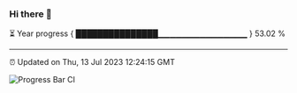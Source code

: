 ### Hi there 👋

⏳ Year progress { ███████████████▁▁▁▁▁▁▁▁▁▁▁▁▁▁▁ } 53.02 %

---

⏰ Updated on Thu, 13 Jul 2023 12:24:15 GMT

![Progress Bar CI](https://github.com/liununu/liununu/workflows/Progress%20Bar%20CI/badge.svg)
